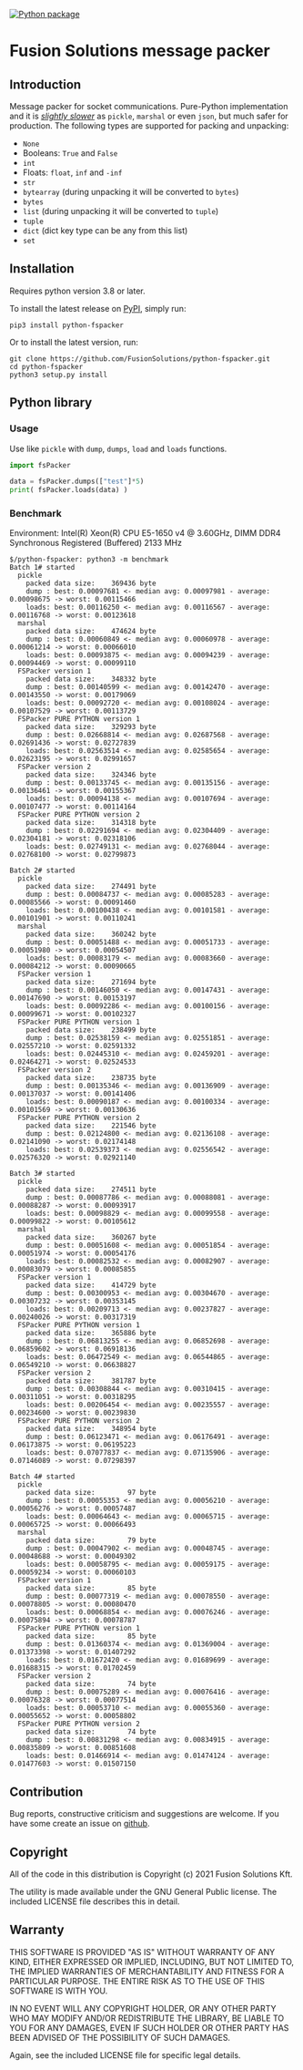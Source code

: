 [![Python package](https://github.com/FusionSolutions/python-fspacker/actions/workflows/python-package.yml/badge.svg)](https://github.com/FusionSolutions/python-fspacker/actions/workflows/python-package.yml)
# Fusion Solutions message packer

## Introduction

Message packer for socket communications.
Pure-Python implementation and it is [*slightly slower*](#benchmark) as `pickle`, `marshal` or even `json`, but much safer for production.
The following types are supported for packing and unpacking:
 - `None`
 - Booleans: `True` and `False`
 - `int`
 - Floats: `float`, `inf` and `-inf`
 - `str`
 - `bytearray` (during unpacking it will be converted to `bytes`)
 - `bytes`
 - `list` (during unpacking it will be converted to `tuple`)
 - `tuple`
 - `dict` (dict key type can be any from this list)
 - `set`

## Installation

Requires python version 3.8 or later.

To install the latest release on [PyPI](https://pypi.org/project/python-fspacker/),
simply run:

```shell
pip3 install python-fspacker
```

Or to install the latest version, run:

```shell
git clone https://github.com/FusionSolutions/python-fspacker.git
cd python-fspacker
python3 setup.py install
```

## Python library

### Usage

Use like `pickle` with `dump`, `dumps`, `load` and `loads` functions.

```python
import fsPacker

data = fsPacker.dumps(["test"]*5)
print( fsPacker.loads(data) )
```

### Benchmark

Environment: Intel(R) Xeon(R) CPU E5-1650 v4 @ 3.60GHz, DIMM DDR4 Synchronous Registered (Buffered) 2133 MHz
```shell
$/python-fspacker: python3 -m benchmark
Batch 1# started
  pickle
    packed data size:    369436 byte
    dump : best: 0.00097681 <- median avg: 0.00097981 - average: 0.00098675 -> worst: 0.00115466
    loads: best: 0.00116250 <- median avg: 0.00116567 - average: 0.00116768 -> worst: 0.00123618
  marshal
    packed data size:    474624 byte
    dump : best: 0.00060849 <- median avg: 0.00060978 - average: 0.00061214 -> worst: 0.00066010
    loads: best: 0.00093875 <- median avg: 0.00094239 - average: 0.00094469 -> worst: 0.00099110
  FSPacker version 1
    packed data size:    348332 byte
    dump : best: 0.00140599 <- median avg: 0.00142470 - average: 0.00143550 -> worst: 0.00179069
    loads: best: 0.00092720 <- median avg: 0.00108024 - average: 0.00107529 -> worst: 0.00113729
  FSPacker PURE PYTHON version 1
    packed data size:    329293 byte
    dump : best: 0.02668814 <- median avg: 0.02687568 - average: 0.02691436 -> worst: 0.02727839
    loads: best: 0.02563514 <- median avg: 0.02585654 - average: 0.02623195 -> worst: 0.02991657
  FSPacker version 2
    packed data size:    324346 byte
    dump : best: 0.00133745 <- median avg: 0.00135156 - average: 0.00136461 -> worst: 0.00155367
    loads: best: 0.00094138 <- median avg: 0.00107694 - average: 0.00107477 -> worst: 0.00114164
  FSPacker PURE PYTHON version 2
    packed data size:    314318 byte
    dump : best: 0.02291694 <- median avg: 0.02304409 - average: 0.02304181 -> worst: 0.02318106
    loads: best: 0.02749131 <- median avg: 0.02768044 - average: 0.02768100 -> worst: 0.02799873

Batch 2# started
  pickle
    packed data size:    274491 byte
    dump : best: 0.00084737 <- median avg: 0.00085283 - average: 0.00085566 -> worst: 0.00091460
    loads: best: 0.00100438 <- median avg: 0.00101581 - average: 0.00101901 -> worst: 0.00110241
  marshal
    packed data size:    360242 byte
    dump : best: 0.00051488 <- median avg: 0.00051733 - average: 0.00051980 -> worst: 0.00054507
    loads: best: 0.00083179 <- median avg: 0.00083660 - average: 0.00084212 -> worst: 0.00090665
  FSPacker version 1
    packed data size:    271694 byte
    dump : best: 0.00146050 <- median avg: 0.00147431 - average: 0.00147690 -> worst: 0.00153197
    loads: best: 0.00092286 <- median avg: 0.00100156 - average: 0.00099671 -> worst: 0.00102327
  FSPacker PURE PYTHON version 1
    packed data size:    238499 byte
    dump : best: 0.02538159 <- median avg: 0.02551851 - average: 0.02557210 -> worst: 0.02591332
    loads: best: 0.02445310 <- median avg: 0.02459201 - average: 0.02464271 -> worst: 0.02524533
  FSPacker version 2
    packed data size:    238735 byte
    dump : best: 0.00135346 <- median avg: 0.00136909 - average: 0.00137037 -> worst: 0.00141406
    loads: best: 0.00090187 <- median avg: 0.00100334 - average: 0.00101569 -> worst: 0.00130636
  FSPacker PURE PYTHON version 2
    packed data size:    221546 byte
    dump : best: 0.02124800 <- median avg: 0.02136108 - average: 0.02141090 -> worst: 0.02174148
    loads: best: 0.02539373 <- median avg: 0.02556542 - average: 0.02576320 -> worst: 0.02921140

Batch 3# started
  pickle
    packed data size:    274511 byte
    dump : best: 0.00087786 <- median avg: 0.00088081 - average: 0.00088287 -> worst: 0.00093917
    loads: best: 0.00098829 <- median avg: 0.00099558 - average: 0.00099822 -> worst: 0.00105612
  marshal
    packed data size:    360267 byte
    dump : best: 0.00051608 <- median avg: 0.00051854 - average: 0.00051974 -> worst: 0.00054176
    loads: best: 0.00082532 <- median avg: 0.00082907 - average: 0.00083079 -> worst: 0.00085855
  FSPacker version 1
    packed data size:    414729 byte
    dump : best: 0.00300953 <- median avg: 0.00304670 - average: 0.00307232 -> worst: 0.00353145
    loads: best: 0.00209713 <- median avg: 0.00237827 - average: 0.00240026 -> worst: 0.00317319
  FSPacker PURE PYTHON version 1
    packed data size:    365886 byte
    dump : best: 0.06813255 <- median avg: 0.06852698 - average: 0.06859602 -> worst: 0.06918136
    loads: best: 0.06472549 <- median avg: 0.06544865 - average: 0.06549210 -> worst: 0.06638827
  FSPacker version 2
    packed data size:    381787 byte
    dump : best: 0.00308844 <- median avg: 0.00310415 - average: 0.00311051 -> worst: 0.00318295
    loads: best: 0.00206454 <- median avg: 0.00235557 - average: 0.00234600 -> worst: 0.00239830
  FSPacker PURE PYTHON version 2
    packed data size:    348954 byte
    dump : best: 0.06123471 <- median avg: 0.06176491 - average: 0.06173875 -> worst: 0.06195223
    loads: best: 0.07077837 <- median avg: 0.07135906 - average: 0.07146089 -> worst: 0.07298397

Batch 4# started
  pickle
    packed data size:        97 byte
    dump : best: 0.00055353 <- median avg: 0.00056210 - average: 0.00056276 -> worst: 0.00057487
    loads: best: 0.00064643 <- median avg: 0.00065715 - average: 0.00065725 -> worst: 0.00066493
  marshal
    packed data size:        79 byte
    dump : best: 0.00047902 <- median avg: 0.00048745 - average: 0.00048688 -> worst: 0.00049302
    loads: best: 0.00058795 <- median avg: 0.00059175 - average: 0.00059234 -> worst: 0.00060103
  FSPacker version 1
    packed data size:        85 byte
    dump : best: 0.00077319 <- median avg: 0.00078550 - average: 0.00078805 -> worst: 0.00080470
    loads: best: 0.00068854 <- median avg: 0.00076246 - average: 0.00075894 -> worst: 0.00078787
  FSPacker PURE PYTHON version 1
    packed data size:        85 byte
    dump : best: 0.01360374 <- median avg: 0.01369004 - average: 0.01373398 -> worst: 0.01407292
    loads: best: 0.01672420 <- median avg: 0.01689699 - average: 0.01688315 -> worst: 0.01702459
  FSPacker version 2
    packed data size:        74 byte
    dump : best: 0.00075289 <- median avg: 0.00076416 - average: 0.00076328 -> worst: 0.00077514
    loads: best: 0.00053710 <- median avg: 0.00055360 - average: 0.00055652 -> worst: 0.00058802
  FSPacker PURE PYTHON version 2
    packed data size:        74 byte
    dump : best: 0.00831298 <- median avg: 0.00834915 - average: 0.00835809 -> worst: 0.00851608
    loads: best: 0.01466914 <- median avg: 0.01474124 - average: 0.01477603 -> worst: 0.01507150
```
## Contribution

Bug reports, constructive criticism and suggestions are welcome. If you have some create an issue on [github](https://github.com/FusionSolutions/python-fspacker/issues).

## Copyright

All of the code in this distribution is Copyright (c) 2021 Fusion Solutions Kft.

The utility is made available under the GNU General Public license. The included LICENSE file describes this in detail.

## Warranty

THIS SOFTWARE IS PROVIDED "AS IS" WITHOUT WARRANTY OF ANY KIND, EITHER EXPRESSED OR IMPLIED, INCLUDING, BUT NOT LIMITED TO, THE IMPLIED WARRANTIES OF MERCHANTABILITY AND FITNESS FOR A PARTICULAR PURPOSE. THE ENTIRE RISK AS TO THE USE OF THIS SOFTWARE IS WITH YOU.

IN NO EVENT WILL ANY COPYRIGHT HOLDER, OR ANY OTHER PARTY WHO MAY MODIFY AND/OR REDISTRIBUTE THE LIBRARY, BE LIABLE TO YOU FOR ANY DAMAGES, EVEN IF SUCH HOLDER OR OTHER PARTY HAS BEEN ADVISED OF THE POSSIBILITY OF SUCH DAMAGES.

Again, see the included LICENSE file for specific legal details.